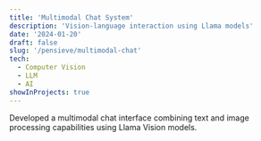 ```yaml
---
title: 'Multimodal Chat System'
description: 'Vision-language interaction using Llama models'
date: '2024-01-20'
draft: false
slug: '/pensieve/multimodal-chat'
tech:
  - Computer Vision
  - LLM
  - AI
showInProjects: true
---
```



Developed a multimodal chat interface combining text and image processing capabilities using Llama Vision models.
